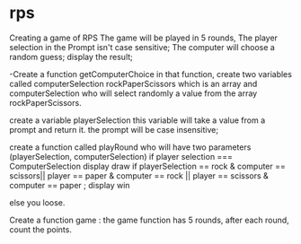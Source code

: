 # rps

Creating a game of RPS
The game will be played in 5 rounds,
The player selection in the Prompt isn't case sensitive;
The computer will choose a random guess;
display the result;

-Create a function getComputerChoice
in that function, create two variables called computerSelection rockPaperScissors which is an array and computerSelection who will select randomly a value from the array rockPaperScissors.

create a variable playerSelection
this variable will take a value from a prompt and return it.
the prompt will be case insensitive;

create a function called playRound who will have two parameters (playerSelection, computerSelection)
if player selection === ComputerSelection
display draw
if playerSelection == rock & computer == scissors|| player == paper & computer == rock || player == scissors & computer == paper ;
display win

else you loose.

Create a function game :
the game function has 5 rounds, after each round, count the points.
